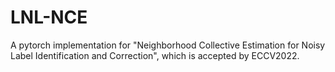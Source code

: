 # LNL-NCE
A pytorch implementation for "Neighborhood Collective Estimation for Noisy Label Identification and Correction", which is accepted by ECCV2022.
